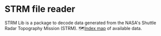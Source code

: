 # STRM file reader
STRM Lib is a package to decode data generated from the NASA's Shuttle Radar Topography Mission (STRM).
:world_map:[Index map](https://www2.jpl.nasa.gov/srtm/images/SRTM_2-24-2016.gif) of available data.

